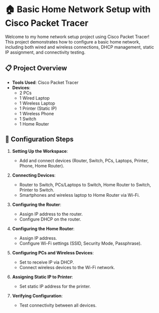 # 🏠 Basic Home Network Setup with Cisco Packet Tracer

Welcome to my home network setup project using Cisco Packet Tracer! This project demonstrates how to configure a basic home network, including both wired and wireless connections, DHCP management, static IP assignment, and connectivity testing.

## 📋 Project Overview

- **Tools Used**: Cisco Packet Tracer
- **Devices**:
  - 2 PCs
  - 1 Wired Laptop
  - 1 Wireless Laptop
  - 1 Printer (Static IP)
  - 1 Wireless Phone
  - 1 Switch
  - 1 Home Router

## 🔧 Configuration Steps

1. **Setting Up the Workspace**:
    - Add and connect devices (Router, Switch, PCs, Laptops, Printer, Phone, Home Router).

2. **Connecting Devices**:
    - Router to Switch, PCs/Laptops to Switch, Home Router to Switch, Printer to Switch.
    - Smartphones and wireless laptop to Home Router via Wi-Fi.

3. **Configuring the Router**:
    - Assign IP address to the router.
    - Configure DHCP on the router.

4. **Configuring the Home Router**:
    - Assign IP address.
    - Configure Wi-Fi settings (SSID, Security Mode, Passphrase).

5. **Configuring PCs and Wireless Devices**:
    - Set to receive IP via DHCP.
    - Connect wireless devices to the Wi-Fi network.

6. **Assigning Static IP to Printer**:
    - Set static IP address for the printer.

7. **Verifying Configuration**:
    - Test connectivity between all devices.
